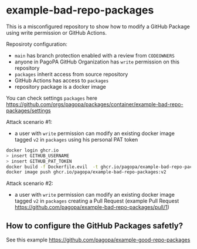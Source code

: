 # example-bad-repo-packages

This is a misconfigured repository to show how to modify a GitHub Package using write permission or GitHub Actions.

Reposiroty configuration:
- `main` has branch protection enabled with a review from `CODEOWNERS`
- anyone in PagoPA GitHub Organization has `write` permission on this repository
- `packages` inherit access from source repository
- GitHub Actions has access to `packages`
- repository package is a docker image

You can check settings `packages` here https://github.com/orgs/pagopa/packages/container/example-bad-repo-packages/settings

Attack scenario #1:
- a user with `write` permission can modify an existing docker image tagged `v2` in `packages` using his personal PAT token

```sh
docker login ghcr.io
> insert GITHUB_USERNAME
> insert GITHUB_PAT_TOKEN
docker build -f Dockerfile.evil  -t ghcr.io/pagopa/example-bad-repo-packages:v2 .
docker image push ghcr.io/pagopa/example-bad-repo-packages:v2
```

Attack scenario #2:
- a user with `write` permission can modify an existing docker image tagged `v2` in `packages` creating a Pull Request (example Pull Request https://github.com/pagopa/example-bad-repo-packages/pull/1)

## How to configure the GitHub Packages safetly?

See this example https://github.com/pagopa/example-good-repo-packages
